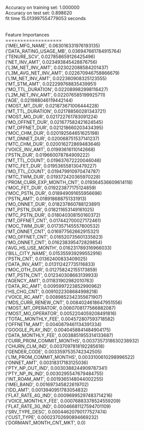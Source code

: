 Accuracy on training set: 1.000000<br>Accuracy on test set: 0.898620<br>fit time 15.013997554779053 seconds<br><br><br>Feature Importances<br>===================<br>('IMEI_MFG_NAME', 0.063016331976193135)<br>('DATA_RATING_USAGE_MB', 0.036947661784915764)<br>('TENURE_SCV', 0.027858659126425496)<br>('NET_INV_AMT', 0.023493845428876756)<br>('L3M_NET_INV_AMT', 0.023022088584201437)<br>('L3M_AVG_NET_INV_AMT', 0.022670946758866679)<br>('L1M_NET_INV_AMT', 0.022360908325123555)<br>('MT_STM_AMT', 0.022299768835439951)<br>('MO_TTL_DURATION', 0.022089982998116427)<br>('L2M_NET_INV_AMT', 0.022076585199925711)<br>('AGE', 0.021988046119442144)<br>('MOST_MT_DUR', 0.021873671006444228)<br>('MT_TTL_DURATION', 0.021788560281343721)<br>('MOST_MO_DUR', 0.021722761783091224)<br>('MO_OFFNET_DUR', 0.021677582421624545)<br>('MT_OFFNET_DUR', 0.021218660203434395)<br>('MOC_CHM_DUR', 0.020192564651625198)<br>('MT_ONNET_DUR', 0.020068751537141237)<br>('MTC_CHM_DUR', 0.020016272869483646)<br>('VOICE_INV_AMT', 0.01993616110142668)<br>('PSTN_DUR', 0.019660078784909222)<br>('MT_TTL_COUNT', 0.019637672220046046)<br>('MTC_FET_DUR', 0.019536558130479227)<br>('MO_TTL_COUNT', 0.019479910970474787)<br>('MTC_TWM_DUR', 0.019372420365970228)<br>('PROM_CURR_EXP_MONTH_CNT', 0.019364536609614118)<br>('MOC_FET_DUR', 0.019223877175124859)<br>('MOC_PSTN_DUR', 0.018949091655956696)<br>('PSTN_AMT', 0.018918688751331913)<br>('MO_ONNET_DUR', 0.018237860788123891)<br>('MT_PSTN_DUR', 0.018211653149161025)<br>('MTC_PSTN_DUR', 0.018040308150160372)<br>('MT_OFFNET_CNT', 0.017442700027172461)<br>('MOC_TWM_DUR', 0.017357145557800532)<br>('MT_ONNET_CNT', 0.016977562662915321)<br>('MO_OFFNET_CNT', 0.016520735601335823)<br>('MO_ONNET_CNT', 0.016238395472829854)<br>('AVG_HS_USE_MONTH', 0.016231789316966033)<br>('BILL_CITY_NAME', 0.015355939299552916)<br>('PSTN_CNT', 0.01362400833409025)<br>('DATA_INV_AMT', 0.013112427735116833)<br>('MOC_OTH_DUR', 0.012758242155173859)<br>('MT_PSTN_CNT', 0.012340308663139933)<br>('AGENCY_AMT', 0.011831902982010763)<br>('DATA_RC_AMT', 0.0095997223852990962)<br>('HS_CHG_CNT', 0.0091022308684998218)<br>('VOICE_RC_AMT', 0.0089852342355671907)<br>('MDS_CURR_RENEW_CNT', 0.0084024618647951556)<br>('MOST_MT_OPERATOR', 0.0060708177566882087)<br>('MOST_MO_OPERATOR', 0.0052204059208491816)<br>('TOTAL_MONTHLY_FEE', 0.004572807593718582)<br>('OFFNETM_AMT', 0.0040879461134391334)<br>('GOOGLE_PLAY_IND', 0.0040458841484904175)<br>('DATA_MONTHLY_FEE', 0.0038851955314133687)<br>('CURR_PROM_COMMIT_MONTHS', 0.0037357318630238932)<br>('CHURN_CLM_IND', 0.0037097818192285618)<br>('GENDER_CODE', 0.0033597535742342505)<br>('L1M_PROM_COMMIT_MONTHS', 0.0033100610298996522)<br>('ONNET_AMT', 0.00318317183125036)<br>('PTY_NP_OUT_IND', 0.0030388244909787341)<br>('PTY_NP_IN_IND', 0.0030295547679484755)<br>('INT_ROAM_AMT', 0.0019365148044002255)<br>('IMEI_BAND', 0.001697345822619702)<br>('IDD_AMT', 0.0013940951783054832)<br>('FLAT_RATE_4G_IND', 0.00096995297483714216)<br>('VOICE_MONTHLY_FEE', 0.00076883378524559209)<br>('FLAT_RATE_3G_IND', 0.00046681127594701109)<br>('SRV_TYPE_DESC', 0.00044620790177527474)<br>('CUST_TYPE', 0.00023702690894669232)<br>('DORMANT_MONTH_CNT_MKT', 0.0)<br>